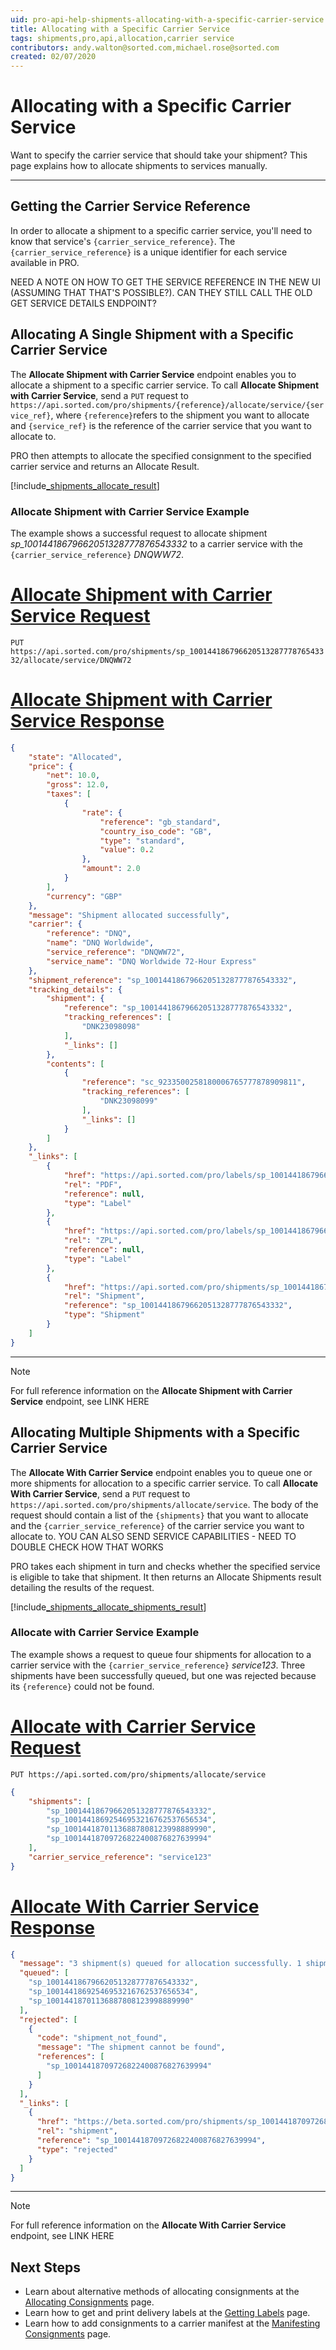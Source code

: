 ```yaml
---
uid: pro-api-help-shipments-allocating-with-a-specific-carrier-service
title: Allocating with a Specific Carrier Service
tags: shipments,pro,api,allocation,carrier service
contributors: andy.walton@sorted.com,michael.rose@sorted.com
created: 02/07/2020
---
```


# Allocating with a Specific Carrier Service

Want to specify the carrier service that should take your shipment? This page explains how to allocate shipments to services manually.

---

## Getting the Carrier Service Reference

In order to allocate a shipment to a specific carrier service, you'll need to know that service's `{carrier_service_reference}`. The `{carrier_service_reference}` is a unique identifier for each service available in PRO.

<span class="highlight">NEED A NOTE ON HOW TO GET THE SERVICE REFERENCE IN THE NEW UI (ASSUMING THAT THAT'S POSSIBLE?). CAN THEY STILL CALL THE OLD GET SERVICE DETAILS ENDPOINT?</span>

## Allocating A Single Shipment with a Specific Carrier Service

The **Allocate Shipment with Carrier Service** endpoint enables you to allocate a shipment to a specific carrier service. To call **Allocate Shipment with Carrier Service**, send a `PUT` request to `https://api.sorted.com/pro/shipments/{reference}/allocate/service/{service_ref}`, where `{reference}`refers to the shipment you want to allocate and `{service_ref}` is the reference of the carrier service that you want to allocate to.

PRO then attempts to allocate the specified consignment to the specified carrier service and returns an Allocate Result. 

[!include[_shipments_allocate_result](../includes/_shipments_allocate_result.md)]

### Allocate Shipment with Carrier Service Example

The example shows a successful request to allocate shipment _sp_10014418679662051328777876543332_ to a carrier service with the `{carrier_service_reference}` _DNQWW72_.

# [Allocate Shipment with Carrier Service Request](#tab/allocate-shipment-with-carrier-service-request)

`PUT https://api.sorted.com/pro/shipments/sp_10014418679662051328777876543332/allocate/service/DNQWW72`

# [Allocate Shipment with Carrier Service Response](#tab/allocate-shipment-with-carrier-service-response)

```json
{
    "state": "Allocated",
    "price": {
        "net": 10.0,
        "gross": 12.0,
        "taxes": [
            {
                "rate": {
                    "reference": "gb_standard",
                    "country_iso_code": "GB",
                    "type": "standard",
                    "value": 0.2
                },
                "amount": 2.0
            }
        ],
        "currency": "GBP"
    },
    "message": "Shipment allocated successfully",
    "carrier": {
        "reference": "DNQ",
        "name": "DNQ Worldwide",
        "service_reference": "DNQWW72",
        "service_name": "DNQ Worldwide 72-Hour Express"
    },
    "shipment_reference": "sp_10014418679662051328777876543332",
    "tracking_details": {
        "shipment": {
            "reference": "sp_10014418679662051328777876543332",
            "tracking_references": [
                "DNK23098098"
            ],
            "_links": []
        },
        "contents": [
            {
                "reference": "sc_9233500258180006765777878909811",
                "tracking_references": [
                    "DNK23098099"
                ],
                "_links": []
            }
        ]
    },
    "_links": [
        {
            "href": "https://api.sorted.com/pro/labels/sp_10014418679662051328777876543332/pdf",
            "rel": "PDF",
            "reference": null,
            "type": "Label"
        },
        {
            "href": "https://api.sorted.com/pro/labels/sp_10014418679662051328777876543332/zpl",
            "rel": "ZPL",
            "reference": null,
            "type": "Label"
        },
        {
            "href": "https://api.sorted.com/pro/shipments/sp_10014418679662051328777876543332",
            "rel": "Shipment",
            "reference": "sp_10014418679662051328777876543332",
            "type": "Shipment"
        }
    ]
}
```
---

> [!NOTE]
>  For full reference information on the **Allocate Shipment with Carrier Service** endpoint, see LINK HERE

## Allocating Multiple Shipments with a Specific Carrier Service

The **Allocate With Carrier Service** endpoint enables you to queue one or more shipments for allocation to a specific carrier service. To call **Allocate With Carrier Service**, send a `PUT` request to `https://api.sorted.com/pro/shipments/allocate/service`. The body of the request should contain a list of the `{shipments}` that you want to allocate and the `{carrier_service_reference}` of the carrier service you want to allocate to. <span class="highlight">YOU CAN ALSO SEND SERVICE CAPABILITIES - NEED TO DOUBLE CHECK HOW THAT WORKS</span>

PRO takes each shipment in turn and checks whether the specified service is eligible to take that shipment. It then returns an Allocate Shipments result detailing the results of the request.

[!include[_shipments_allocate_shipments_result](../includes/_shipments_allocate_shipments_result.md)]

### Allocate with Carrier Service Example

The example shows a request to queue four shipments for allocation to a carrier service with the `{carrier_service_reference}` _service123_. Three shipments have been successfully queued, but one was rejected because its `{reference}` could not be found.

# [Allocate with Carrier Service Request](#tab/allocate-with-carrier-service-request)

`PUT https://api.sorted.com/pro/shipments/allocate/service`

```json
{
    "shipments": [
        "sp_10014418679662051328777876543332",
        "sp_10014418692546953216762537656534",
        "sp_10014418701136887808123998889990",
        "sp_10014418709726822400876827639994"
    ],
    "carrier_service_reference": "service123"
}
```
# [Allocate With Carrier Service Response](#tab/allocate-with-carrier-service-response)

```json
{
  "message": "3 shipment(s) queued for allocation successfully. 1 shipment(s) rejected for allocation.",
  "queued": [
    "sp_10014418679662051328777876543332",
    "sp_10014418692546953216762537656534",
    "sp_10014418701136887808123998889990"
  ],
  "rejected": [
    {
      "code": "shipment_not_found",
      "message": "The shipment cannot be found",
      "references": [
        "sp_10014418709726822400876827639994"
      ]
    }
  ],
  "_links": [
    {
      "href": "https://beta.sorted.com/pro/shipments/sp_10014418709726822400876827639994",
      "rel": "shipment",
      "reference": "sp_10014418709726822400876827639994",
      "type": "rejected"
    }
  ]
}
```
---

> [!NOTE]
>  For full reference information on the **Allocate With Carrier Service** endpoint, see LINK HERE

## Next Steps

* Learn about alternative methods of allocating consignments at the [Allocating Consignments](/pro/api/help/allocating_consignments.html) page.
* Learn how to get and print delivery labels at the [Getting Labels](/pro/api/help/getting_labels.html) page.
* Learn how to add consignments to a carrier manifest at the [Manifesting Consignments](/pro/api/help/manifesting_consignments.html) page.
